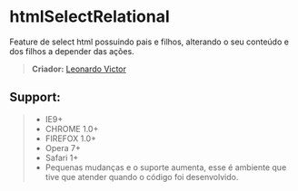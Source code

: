 # htmlSelectRelational
Feature de select html possuindo pais e filhos, alterando o seu conteúdo e dos filhos a depender das ações.
> **Criador:** [Leonardo Victor](https://twitter.com/leonardovff)

## Support: 
> - IE9+
> - CHROME 1.0+
> - FIREFOX 1.0+
> - Opera 7+
> - Safari 1+
> - Pequenas mudanças e o suporte aumenta, esse é ambiente que tive que atender quando o código foi desenvolvido.
